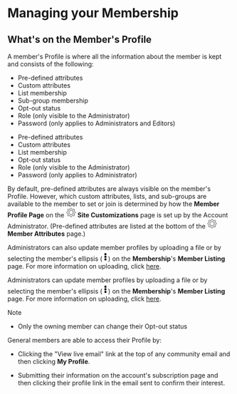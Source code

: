 # Managing your Membership

<span id="gv-2members-5membersprofile"></span>
## What's on the Member's Profile

A member's Profile is where all the information about the member is kept and consists of the following:

<span class="sub g4s"> 

* Pre-defined attributes 
* Custom attributes 
* List membership 
* Sub-group membership
* Opt-out status
* Role (only visible to the Administrator)
* Password (only applies to Administrators and Editors)

</span> <!-- sub g4s -->

<span class="free"> 

* Pre-defined attributes 
* Custom attributes 
* List membership 
* Opt-out status
* Role (only visible to the Administrator)
* Password (only applies to Administrator)

</span> <!-- free -->

<span class="sub g4s"> 
 
By default, pre-defined attributes are always visible on the member's
Profile.  However, which custom attributes, lists, and sub-groups are available to the member
to set or join is determined by how the **Member Profile Page** on the <img src="/docimages/transparent-gear-icon.png" height="22">
**Site Customizations** page is set up by the Account Administrator.  (Pre-defined attributes are listed at the bottom of the
<img src="/docimages/transparent-gear-icon.png" height="22"> **Member Attributes** page.)

Administrators can also update member profiles by uploading a file or by selecting the
member's ellipsis (<img src="/docimages/ellipsis.png" height="22">) on the **Membership**'s **Member Listing** page.  For more information on uploading, click [here](/2-members/1_2-membersAdd.md?gv-qargs=0#gv-2members-12membersAdd).

</span> <!-- sub g4s -->

<span class="free"> 

Administrators can update member profiles by uploading a file or by selecting the
member's ellipsis (<img src="/docimages/ellipsis.png" height="22">) on the **Membership**'s **Member Listing** page.  For more information on uploading, click [here](/2-members/1_2-membersAdd.md?gv-qargs=0#gv-2members-12membersAdd).

</span> <!-- free -->

<span class="free sub"> 

Note

* Only the owning member can change their Opt-out status

</span> <!-- free sub -->

General members are able to access their Profile by:

* Clicking the "View live email" link at the top of any community
email and then clicking **My Profile**.
 
* Submitting their information on the account's subscription page and then 
clicking their profile link in the email sent to confirm their interest.
